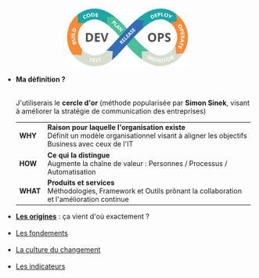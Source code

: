 <div id="header" align="center">
  <img src="images/devops.png" width="250"/>
</div>
<ul>
	<li><strong>Ma définition ?</strong></li>
	<br>
	<p>J'utiliserais le <b>cercle d'or</b> (méthode popularisée par <b>Simon Sinek</b>, visant à améliorer la stratégie de communication des entreprises)</p>
	<div>
		<table>
			  <tr>
				  <td><b>WHY</b></mark></td>
				  <td><b>Raison pour laquelle l'organisation existe</b><br>
					 Définit un modèle organisationnel visant à aligner les objectifs Business avec ceux de l'IT</td>
			  </tr>
			  <tr>
				  <td><b>HOW</b></td>
				  <td><b>Ce qui la distingue</b><br>
					 Augmente la chaîne de valeur : Personnes / Processus / Automatisation</td>
			  </tr>  
			  <tr>
				  <td><b>WHAT</b></td>
				  <td><b>Produits et services</b><br>
					 Méthodologies, Framework et Outils prônant la collaboration et l'amélioration continue</td>
			  </tr>  
		</table>
	</div>
<li><strong><a href="./resources/origins.md">Les origines</a></strong> : ça vient d'où exactement ?</li><br>
<li><a href="./resources/foundation.md">Les fondements</a></li><br>
<li><a href="./resources/culture-of-change.md">La culture du changement</a></li><br>
<li><a href="./resources/metrics.md">Les indicateurs</a></li>
